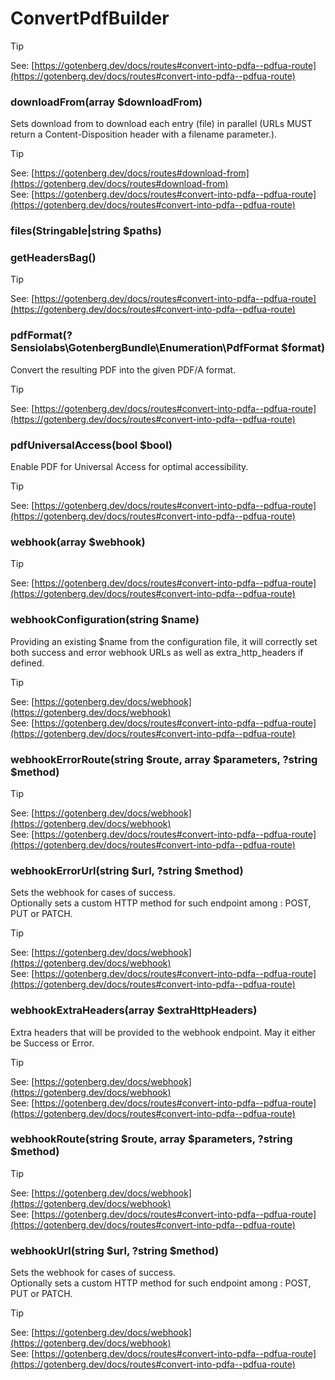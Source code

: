 # ConvertPdfBuilder

> [!TIP]
> See: [https://gotenberg.dev/docs/routes#convert-into-pdfa--pdfua-route](https://gotenberg.dev/docs/routes#convert-into-pdfa--pdfua-route)

### downloadFrom(array $downloadFrom)
Sets download from to download each entry (file) in parallel (URLs MUST return a Content-Disposition header with a filename parameter.).<br />

> [!TIP]
> See: [https://gotenberg.dev/docs/routes#download-from](https://gotenberg.dev/docs/routes#download-from)<br />
> See: [https://gotenberg.dev/docs/routes#convert-into-pdfa--pdfua-route](https://gotenberg.dev/docs/routes#convert-into-pdfa--pdfua-route)

### files(Stringable|string $paths)
### getHeadersBag()
> [!TIP]
> See: [https://gotenberg.dev/docs/routes#convert-into-pdfa--pdfua-route](https://gotenberg.dev/docs/routes#convert-into-pdfa--pdfua-route)

### pdfFormat(?Sensiolabs\GotenbergBundle\Enumeration\PdfFormat $format)
Convert the resulting PDF into the given PDF/A format.

> [!TIP]
> See: [https://gotenberg.dev/docs/routes#convert-into-pdfa--pdfua-route](https://gotenberg.dev/docs/routes#convert-into-pdfa--pdfua-route)

### pdfUniversalAccess(bool $bool)
Enable PDF for Universal Access for optimal accessibility.

> [!TIP]
> See: [https://gotenberg.dev/docs/routes#convert-into-pdfa--pdfua-route](https://gotenberg.dev/docs/routes#convert-into-pdfa--pdfua-route)

### webhook(array $webhook)
> [!TIP]
> See: [https://gotenberg.dev/docs/routes#convert-into-pdfa--pdfua-route](https://gotenberg.dev/docs/routes#convert-into-pdfa--pdfua-route)

### webhookConfiguration(string $name)
Providing an existing $name from the configuration file, it will correctly set both success and error webhook URLs as well as extra_http_headers if defined.<br />

> [!TIP]
> See: [https://gotenberg.dev/docs/webhook](https://gotenberg.dev/docs/webhook)<br />
> See: [https://gotenberg.dev/docs/routes#convert-into-pdfa--pdfua-route](https://gotenberg.dev/docs/routes#convert-into-pdfa--pdfua-route)

### webhookErrorRoute(string $route, array $parameters, ?string $method)
> [!TIP]
> See: [https://gotenberg.dev/docs/webhook](https://gotenberg.dev/docs/webhook)<br />
> See: [https://gotenberg.dev/docs/routes#convert-into-pdfa--pdfua-route](https://gotenberg.dev/docs/routes#convert-into-pdfa--pdfua-route)

### webhookErrorUrl(string $url, ?string $method)
Sets the webhook for cases of success.<br />Optionally sets a custom HTTP method for such endpoint among : POST, PUT or PATCH.<br />

> [!TIP]
> See: [https://gotenberg.dev/docs/webhook](https://gotenberg.dev/docs/webhook)<br />
> See: [https://gotenberg.dev/docs/routes#convert-into-pdfa--pdfua-route](https://gotenberg.dev/docs/routes#convert-into-pdfa--pdfua-route)

### webhookExtraHeaders(array $extraHttpHeaders)
Extra headers that will be provided to the webhook endpoint. May it either be Success or Error.<br />

> [!TIP]
> See: [https://gotenberg.dev/docs/webhook](https://gotenberg.dev/docs/webhook)<br />
> See: [https://gotenberg.dev/docs/routes#convert-into-pdfa--pdfua-route](https://gotenberg.dev/docs/routes#convert-into-pdfa--pdfua-route)

### webhookRoute(string $route, array $parameters, ?string $method)
> [!TIP]
> See: [https://gotenberg.dev/docs/webhook](https://gotenberg.dev/docs/webhook)<br />
> See: [https://gotenberg.dev/docs/routes#convert-into-pdfa--pdfua-route](https://gotenberg.dev/docs/routes#convert-into-pdfa--pdfua-route)

### webhookUrl(string $url, ?string $method)
Sets the webhook for cases of success.<br />Optionally sets a custom HTTP method for such endpoint among : POST, PUT or PATCH.<br />

> [!TIP]
> See: [https://gotenberg.dev/docs/webhook](https://gotenberg.dev/docs/webhook)<br />
> See: [https://gotenberg.dev/docs/routes#convert-into-pdfa--pdfua-route](https://gotenberg.dev/docs/routes#convert-into-pdfa--pdfua-route)

